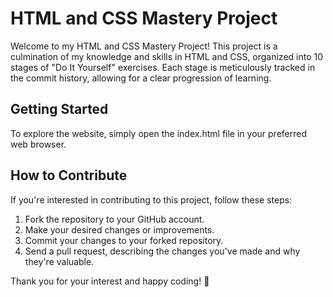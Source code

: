 # HTML and CSS Mastery Project
Welcome to my HTML and CSS Mastery Project! This project is a culmination of my knowledge and skills in HTML and CSS, organized into 10 stages of "Do It Yourself" exercises. Each stage is meticulously tracked in the commit history, allowing for a clear progression of learning.

## Getting Started
To explore the website, simply open the index.html file in your preferred web browser.

## How to Contribute
If you're interested in contributing to this project, follow these steps:

1. Fork the repository to your GitHub account.
2. Make your desired changes or improvements.
3. Commit your changes to your forked repository.
4. Send a pull request, describing the changes you've made and why they're valuable.

Thank you for your interest and happy coding! 🚀
